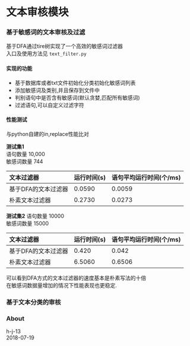 文本审核模块
========

### 基于敏感词的文本审核及过滤
基于DFA通过tire树实现了一个高效的敏感词过滤器      
入口及使用方法见 `text_filter.py`

#### 实现的功能
- 基于数据库或者txt文件初始化分类初始化敏感词列表
- 添加敏感词及类别,并且保存到文件中
- 判别语句中是否含有敏感词(默认贪婪,匹配所有敏感词)
- 过滤语句,可以自定义过滤字符

#### 性能测试
与python自建的in,replace性能比对

**测试集1**         
语句数量 10,000        
敏感词数量 744      

| 文本过滤器 | 运行时间(s) | 语句平均运行时间(个/ms)|
| :------ | :------ | :------ |
| 基于DFA的文本过滤器 | 0.0590 | 0.0059 |
| 朴素文本过滤器 | 0.2730 | 0.0273 |


**测试集2**
语句数量 10000      
敏感词数量 15000

| 文本过滤器 | 运行时间(s) | 语句平均运行时间(个/ms)|
| :------ | :------ | :------ |
| 基于DFA的文本过滤器 | 0.420 | 0.042 |
| 朴素文本过滤器 | 6.5060 | 0.6506 |

可以看到DFA方式的文本过滤器的速度基本是朴素写法的十倍        
在敏感词数据量增加的情况下性能表现也更稳定.

### 基于文本分类的审核




### About
h-j-13      
2018-07-19 
